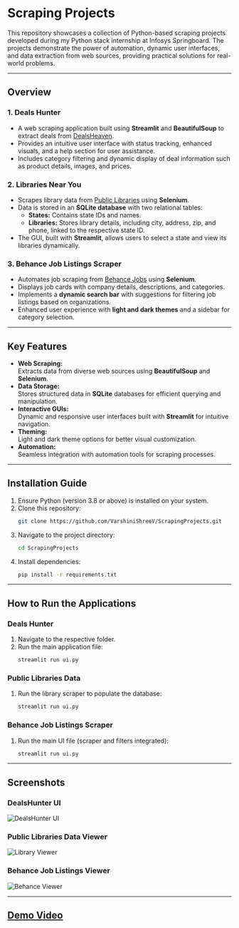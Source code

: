 # **Scraping Projects**

This repository showcases a collection of Python-based scraping projects developed during my Python stack internship at Infosys Springboard. The projects demonstrate the power of automation, dynamic user interfaces, and data extraction from web sources, providing practical solutions for real-world problems.  


---

## **Overview**

### **1. Deals Hunter**
- A web scraping application built using **Streamlit** and **BeautifulSoup** to extract deals from [DealsHeaven](https://dealsheaven.in/).  
- Provides an intuitive user interface with status tracking, enhanced visuals, and a help section for user assistance.  
- Includes category filtering and dynamic display of deal information such as product details, images, and prices.  

### **2. Libraries Near You**
- Scrapes library data from [Public Libraries](https://publiclibraries.com/state/) using **Selenium**.  
- Data is stored in an **SQLite database** with two relational tables:  
  - **States:** Contains state IDs and names.  
  - **Libraries:** Stores library details, including city, address, zip, and phone, linked to the respective state ID.  
- The GUI, built with **Streamlit**, allows users to select a state and view its libraries dynamically.  

### **3. Behance Job Listings Scraper**
- Automates job scraping from [Behance Jobs](https://www.behance.net/joblist) using **Selenium**.  
- Displays job cards with company details, descriptions, and categories.  
- Implements a **dynamic search bar** with suggestions for filtering job listings based on organizations.  
- Enhanced user experience with **light and dark themes** and a sidebar for category selection.

---

## **Key Features**

- **Web Scraping:**  
  Extracts data from diverse web sources using **BeautifulSoup** and **Selenium**.  
- **Data Storage:**  
  Stores structured data in **SQLite** databases for efficient querying and manipulation.  
- **Interactive GUIs:**  
  Dynamic and responsive user interfaces built with **Streamlit** for intuitive navigation.  
- **Theming:**  
  Light and dark theme options for better visual customization.  
- **Automation:**  
  Seamless integration with automation tools for scraping processes.

---

## **Installation Guide**

1. Ensure Python (version 3.8 or above) is installed on your system.  
2. Clone this repository:
   ```bash
   git clone https://github.com/VarshiniShreeV/ScrapingProjects.git
   ```
3. Navigate to the project directory:  
   ```bash
   cd ScrapingProjects
   ```
4. Install dependencies:
   ```bash
   pip install -r requirements.txt
   ```

---

## **How to Run the Applications**

### **Deals Hunter**
1. Navigate to the respective folder.  
2. Run the main application file:  
   ```bash
   streamlit run ui.py
   ```

### **Public Libraries Data**
1. Run the library scraper to populate the database:  
   ```bash
   streamlit run ui.py
   ```

### **Behance Job Listings Scraper**
1. Run the main UI file (scraper and filters integrated):  
   ```bash
   streamlit run ui.py
   ```

---

## **Screenshots**

### DealsHunter UI  
![DealsHunter UI](https://github.com/user-attachments/assets/d3af01d7-b3a2-440e-b18b-9185e3cfc8f9)  

### Public Libraries Data Viewer  
![Library Viewer](https://github.com/user-attachments/assets/bb9e0d2c-182a-4952-bd05-455fe197b0c8)  

### Behance Job Listings Viewer  
![Behance Viewer](https://github.com/user-attachments/assets/6ec4b6a8-52e5-4ae4-97cc-69cc037f6b33)  

---

## [Demo Video](https://drive.google.com/file/d/1Z6UufS6qM9LyfkB-ifjfQ1M_ItDDnr8L/view?pli=1)
